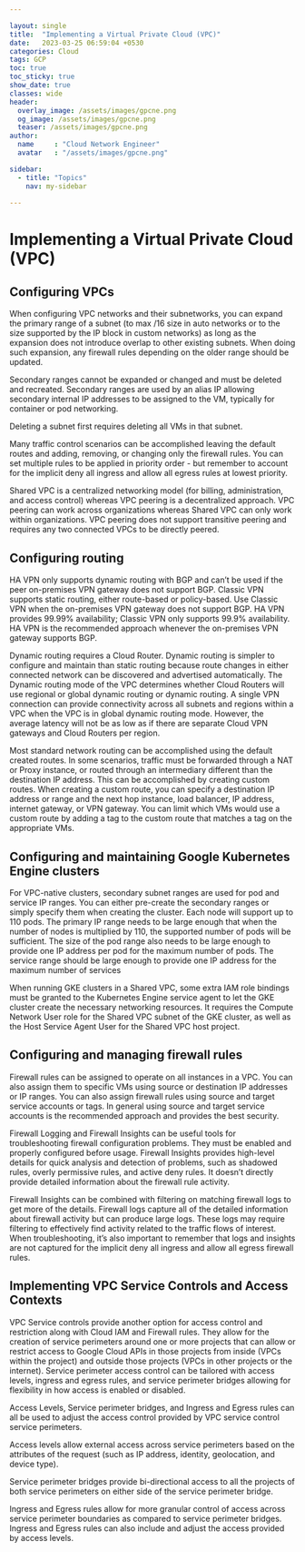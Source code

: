 ```yaml
---

layout: single
title:  "Implementing a Virtual Private Cloud (VPC)"
date:   2023-03-25 06:59:04 +0530
categories: Cloud
tags: GCP
toc: true
toc_sticky: true
show_date: true
classes: wide
header:
  overlay_image: /assets/images/gpcne.png
  og_image: /assets/images/gpcne.png
  teaser: /assets/images/gpcne.png
author:
  name     : "Cloud Network Engineer"
  avatar   : "/assets/images/gpcne.png"

sidebar:
  - title: "Topics"
    nav: my-sidebar

---
```


# Implementing a Virtual Private Cloud (VPC)

## Configuring VPCs

When configuring VPC networks and their subnetworks, you can expand the primary range of a subnet (to max /16 size in auto networks or to the size supported by the IP block in custom networks) as long as the expansion does not introduce overlap to other existing subnets. When doing such expansion, any firewall rules depending on the older range should be updated.

Secondary ranges cannot be expanded or changed and must be deleted and recreated. Secondary ranges are used by an alias IP allowing secondary internal IP addresses to be assigned to the VM, typically for container or pod networking.

Deleting a subnet first requires deleting all VMs in that subnet.

Many traffic control scenarios can be accomplished leaving the default routes and adding, removing, or changing only the firewall rules. You can set multiple rules to be applied in priority order - but remember to account for the implicit deny all ingress and allow all egress rules at lowest priority.

Shared VPC is a centralized networking model (for billing, administration, and access control) whereas VPC peering is a decentralized approach. VPC peering can work across organizations whereas Shared VPC can only work within organizations. VPC peering does not support transitive peering and requires any two connected VPCs to be directly peered.

## Configuring routing

HA VPN only supports dynamic routing with BGP and can’t be used if the peer on-premises VPN gateway does not support BGP. Classic VPN supports static routing, either route-based or policy-based. Use Classic VPN when the on-premises VPN gateway does not support BGP. HA VPN provides 99.99% availability; Classic VPN only supports 99.9% availability. HA VPN is the recommended approach whenever the on-premises VPN gateway supports BGP.

Dynamic routing requires a Cloud Router. Dynamic routing is simpler to configure and maintain than static routing because route changes in either connected network can be discovered and advertised automatically. The Dynamic routing mode of the VPC determines whether Cloud Routers will use regional or global dynamic routing or dynamic routing. A single VPN connection can provide connectivity across all subnets and regions within a VPC when the VPC is in global dynamic routing mode. However, the average latency will not be as low as if there are separate Cloud VPN gateways and Cloud Routers per region.

Most standard network routing can be accomplished using the default created routes. In some scenarios, traffic must be forwarded through a NAT or Proxy instance, or routed through an intermediary different than the destination IP address. This can be accomplished by creating custom routes. When creating a custom route, you can specify a destination IP address or range and the next hop instance, load balancer, IP address, internet gateway, or VPN gateway. You can limit which VMs would use a custom route by adding a tag to the custom route that matches a tag on the appropriate VMs.



## Configuring and maintaining Google Kubernetes Engine clusters

For VPC-native clusters, secondary subnet ranges are used for pod and service IP ranges. You can either pre-create the secondary ranges or simply specify them when creating the cluster. Each node will support up to 110 pods. The primary IP range needs to be large enough that when the number of nodes is multiplied by 110, the supported number of pods will be sufficient. The size of the pod range also needs to be large enough to provide one IP address per pod for the maximum number of pods. The service range should be large enough to provide one IP address for the maximum number of services



When running GKE clusters in a Shared VPC, some extra IAM role bindings must be granted to the Kubernetes Engine service agent to let the GKE cluster create the necessary networking resources. It requires the Compute Network User role for the Shared VPC subnet of the GKE cluster, as well as the Host Service Agent User for the Shared VPC host project.

## Configuring and managing firewall rules

Firewall rules can be assigned to operate on all instances in a VPC. You can also assign them to specific VMs using source or destination IP addresses or IP ranges. You can also assign firewall rules using source and target service accounts or tags. In general using source and target service accounts is the recommended approach and provides the best security.



Firewall Logging and Firewall Insights can be useful tools for troubleshooting firewall configuration problems. They must be enabled and properly configured before usage. Firewall Insights provides high-level details for quick analysis and detection of problems, such as shadowed rules, overly permissive rules, and active deny rules. It doesn’t directly provide detailed information about the firewall rule activity.

Firewall Insights can be combined with filtering on matching firewall logs to get more of the details. Firewall logs capture all of the detailed information about firewall activity but can produce large logs. These logs may require filtering to effectively find activity related to the traffic flows of interest. When troubleshooting, it’s also important to remember that logs and insights are not captured for the implicit deny all ingress and allow all egress firewall rules.

## Implementing VPC Service Controls and Access Contexts

VPC Service controls provide another option for access control and restriction along with Cloud IAM and Firewall rules. They allow for the creation of service perimeters around one or more projects that can allow or restrict access to Google Cloud APIs in those projects from inside (VPCs within the project) and outside those projects (VPCs in other projects or the internet). Service perimeter access control can be tailored with access levels, ingress and egress rules, and service perimeter bridges allowing for flexibility in how access is enabled or disabled.



Access Levels, Service perimeter bridges, and Ingress and Egress rules can all be used to adjust the access control provided by VPC service control service perimeters.

Access levels allow external access across service perimeters based on the attributes of the request (such as IP address, identity, geolocation, and device type). 

Service perimeter bridges provide bi-directional access to all the projects of both service perimeters on either side of the service perimeter bridge.

 Ingress and Egress rules allow for more granular control of access across service perimeter boundaries as compared to service perimeter bridges. Ingress and Egress rules can also include and adjust the access provided by access levels.